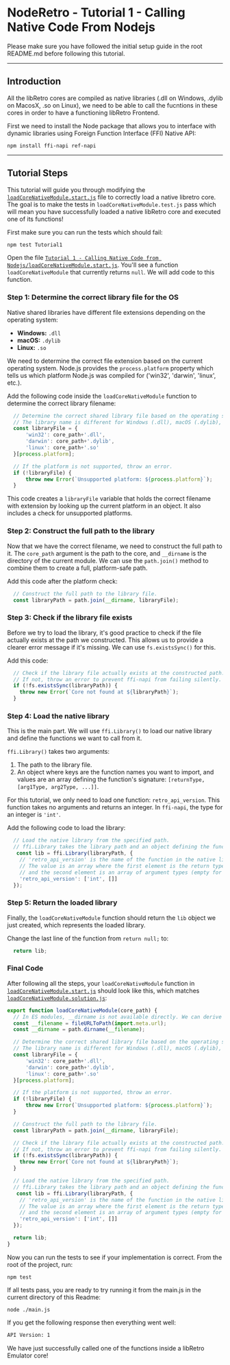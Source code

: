 # NodeRetro - Tutorial 1 - Calling Native Code From Nodejs

Please make sure you have followed the initial setup guide in the root README.md before following this tutorial.

---
## Introduction
All the libRetro cores are compiled as native libraries (.dll on Windows, .dylib on MacosX, .so on Linux), we need to be able to call the fucntions in these cores in order to have a functioning libRetro Frontend.

First we need to install the Node package that allows you to interface with dynamic libraries using Foreign Function Interface (FFI) Native API:
```
npm install ffi-napi ref-napi
```

---
## Tutorial Steps

This tutorial will guide you through modifying the [`loadCoreNativeModule.start.js`](Tutorial%201%20-%20Calling%20Native%20Code%20from%20Nodejs/loadCoreNativeModule.start.js) file to correctly load a native libretro core. The goal is to make the tests in `loadCoreNativeModule.test.js` pass which will mean you have successfully loaded a native libRetro core and executed one of its functions!

First make sure you can run the tests which should fail:
```bash
npm test Tutorial1
```

Open the file [`Tutorial 1 - Calling Native Code from Nodejs/loadCoreNativeModule.start.js`](Tutorial%201%20-%20Calling%20Native%20Code%20from%20Nodejs/loadCoreNativeModule.start.js). You'll see a function `loadCoreNativeModule` that currently returns `null`. We will add code to this function.

### Step 1: Determine the correct library file for the OS

Native shared libraries have different file extensions depending on the operating system:
-   **Windows:** `.dll`
-   **macOS:** `.dylib`
-   **Linux:** `.so`

We need to determine the correct file extension based on the current operating system. Node.js provides the `process.platform` property which tells us which platform Node.js was compiled for ('win32', 'darwin', 'linux', etc.).

Add the following code inside the `loadCoreNativeModule` function to determine the correct library filename:

```javascript
  // Determine the correct shared library file based on the operating system.
  // The library name is different for Windows (.dll), macOS (.dylib), and Linux (.so).
  const libraryFile = {
      'win32': core_path+'.dll',
      'darwin': core_path+'.dylib',
      'linux': core_path+'.so'
  }[process.platform];

  // If the platform is not supported, throw an error.
  if (!libraryFile) {
      throw new Error(`Unsupported platform: ${process.platform}`);
  }
```
This code creates a `libraryFile` variable that holds the correct filename with extension by looking up the current platform in an object. It also includes a check for unsupported platforms.

### Step 2: Construct the full path to the library

Now that we have the correct filename, we need to construct the full path to it. The `core_path` argument is the path to the core, and `__dirname` is the directory of the current module. We can use the `path.join()` method to combine them to create a full, platform-safe path.

Add this code after the platform check:

```javascript
  // Construct the full path to the library file.
  const libraryPath = path.join(__dirname, libraryFile);
```

### Step 3: Check if the library file exists

Before we try to load the library, it's good practice to check if the file actually exists at the path we constructed. This allows us to provide a clearer error message if it's missing. We can use `fs.existsSync()` for this.

Add this code:

```javascript
  // Check if the library file actually exists at the constructed path.
  // If not, throw an error to prevent ffi-napi from failing silently.
  if (!fs.existsSync(libraryPath)) {
    throw new Error(`Core not found at ${libraryPath}`);
  }
```

### Step 4: Load the native library

This is the main part. We will use `ffi.Library()` to load our native library and define the functions we want to call from it.

`ffi.Library()` takes two arguments:
1.  The path to the library file.
2.  An object where keys are the function names you want to import, and values are an array defining the function's signature: `[returnType, [arg1Type, arg2Type, ...]]`.

For this tutorial, we only need to load one function: `retro_api_version`. This function takes no arguments and returns an integer. In `ffi-napi`, the type for an integer is `'int'`.

Add the following code to load the library:

```javascript
  // Load the native library from the specified path.
  // ffi.Library takes the library path and an object defining the functions to import.
   const lib = ffi.Library(libraryPath, {
    // 'retro_api_version' is the name of the function in the native library.
    // The value is an array where the first element is the return type ('int' for integer)
    // and the second element is an array of argument types (empty for no arguments).
    'retro_api_version': ['int', []]
  });
```

### Step 5: Return the loaded library

Finally, the `loadCoreNativeModule` function should return the `lib` object we just created, which represents the loaded library.

Change the last line of the function from `return null;` to:

```javascript
  return lib;
```

### Final Code

After following all the steps, your `loadCoreNativeModule` function in [`loadCoreNativeModule.start.js`](Tutorial%201%20-%20Calling%20Native%20Code%20from%20Nodejs/loadCoreNativeModule.start.js) should look like this, which matches [`loadCoreNativeModule.solution.js`](Tutorial%201%20-%20Calling%20Native%20Code%20from%20Nodejs/loadCoreNativeModule.solution.js):

```javascript
export function loadCoreNativeModule(core_path) {
  // In ES modules, __dirname is not available directly. We can derive it from import.meta.url.
  const __filename = fileURLToPath(import.meta.url);
  const __dirname = path.dirname(__filename);

  // Determine the correct shared library file based on the operating system.
  // The library name is different for Windows (.dll), macOS (.dylib), and Linux (.so).
  const libraryFile = {
      'win32': core_path+'.dll',
      'darwin': core_path+'.dylib',
      'linux': core_path+'.so'
  }[process.platform];

  // If the platform is not supported, throw an error.
  if (!libraryFile) {
      throw new Error(`Unsupported platform: ${process.platform}`);
  }

  // Construct the full path to the library file.
  const libraryPath = path.join(__dirname, libraryFile);

  // Check if the library file actually exists at the constructed path.
  // If not, throw an error to prevent ffi-napi from failing silently.
  if (!fs.existsSync(libraryPath)) {
    throw new Error(`Core not found at ${libraryPath}`);
  }

  // Load the native library from the specified path.
  // ffi.Library takes the library path and an object defining the functions to import.
   const lib = ffi.Library(libraryPath, {
    // 'retro_api_version' is the name of the function in the native library.
    // The value is an array where the first element is the return type ('int' for integer)
    // and the second element is an array of argument types (empty for no arguments).
    'retro_api_version': ['int', []]
  });

  return lib;
}
```

Now you can run the tests to see if your implementation is correct. From the root of the project, run:
```
npm test
```
If all tests pass, you are ready to try running it from the main.js in the current directory of this Readme:

```
node ./main.js
```


If you get the following response then everything went well:
```bash
API Version: 1
```

We have just successfully called one of the functions inside a libRetro Emulator core!
